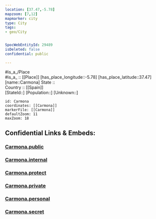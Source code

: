 ```yaml
---
location: [37.47,-5.78] 
mapzoom: [7,12] 
mapmarker: city 
type: City
tags:
- geo/City


SpocWebEntityId: 29489
isDeleted: false
confidential: public

---
```

#is_a_/Place  
#is_a_ :: [[Place]] 
[has_place_longitude::-5.78] 
[has_place_latitude::37.47] 
[name::Carmona] 
State ::  
Country :: [[Spain]]  
[StateId::] 
[Population::] 
[Unknown::] 


```leaflet
id: Carmona
coordinates: [[Carmona]] 
markerFile: [[Carmona]] 
defaultZoom: 11 
maxZoom: 18
```


## Confidential Links & Embeds: 

### [Carmona.public](/_public/\Earth\Continent\Europe\Europe~South\Spain\Provinces~Spain\Andalusia\Sevilla.Province\CityCarmona.public.md) 

### [Carmona.internal](/_internal/\Earth\Continent\Europe\Europe~South\Spain\Provinces~Spain\Andalusia\Sevilla.Province\CityCarmona.internal.md) 

### [Carmona.protect](/_protect/\Earth\Continent\Europe\Europe~South\Spain\Provinces~Spain\Andalusia\Sevilla.Province\CityCarmona.protect.md) 

### [Carmona.private](/_private/\Earth\Continent\Europe\Europe~South\Spain\Provinces~Spain\Andalusia\Sevilla.Province\CityCarmona.private.md) 

### [Carmona.personal](/_personal/\Earth\Continent\Europe\Europe~South\Spain\Provinces~Spain\Andalusia\Sevilla.Province\CityCarmona.personal.md) 

### [Carmona.secret](/_secret/\Earth\Continent\Europe\Europe~South\Spain\Provinces~Spain\Andalusia\Sevilla.Province\CityCarmona.secret.md)

